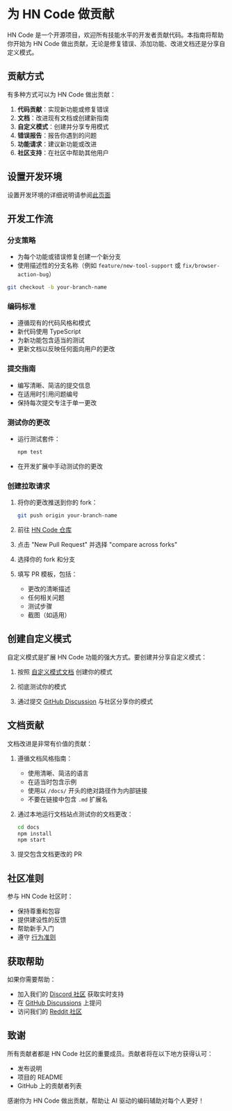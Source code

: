 # 为 HN Code 做贡献

HN Code 是一个开源项目，欢迎所有技能水平的开发者贡献代码。本指南将帮助你开始为 HN Code 做出贡献，无论是修复错误、添加功能、改进文档还是分享自定义模式。

## 贡献方式

有多种方式可以为 HN Code 做出贡献：

1. **代码贡献**：实现新功能或修复错误
2. **文档**：改进现有文档或创建新指南
3. **自定义模式**：创建并分享专用模式
4. **错误报告**：报告你遇到的问题
5. **功能请求**：建议新功能或改进
6. **社区支持**：在社区中帮助其他用户

## 设置开发环境

设置开发环境的详细说明请参阅[此页面](/extending/development-environment.md)

## 开发工作流

### 分支策略

- 为每个功能或错误修复创建一个新分支
- 使用描述性的分支名称（例如 `feature/new-tool-support` 或 `fix/browser-action-bug`）

```bash
git checkout -b your-branch-name
```

### 编码标准

- 遵循现有的代码风格和模式
- 新代码使用 TypeScript
- 为新功能包含适当的测试
- 更新文档以反映任何面向用户的更改

### 提交指南

- 编写清晰、简洁的提交信息
- 在适用时引用问题编号
- 保持每次提交专注于单一更改

### 测试你的更改

- 运行测试套件：
    ```bash
    npm test
    ```
- 在开发扩展中手动测试你的更改

### 创建拉取请求

1. 将你的更改推送到你的 fork：

    ```bash
    git push origin your-branch-name
    ```

2. 前往 [HN Code 仓库](https://github.com/Kilo-Org/kilocode)

3. 点击 "New Pull Request" 并选择 "compare across forks"

4. 选择你的 fork 和分支

5. 填写 PR 模板，包括：
    - 更改的清晰描述
    - 任何相关问题
    - 测试步骤
    - 截图（如适用）

## 创建自定义模式

自定义模式是扩展 HN Code 功能的强大方式。要创建并分享自定义模式：

1. 按照 [自定义模式文档](/features/custom-modes) 创建你的模式

2. 彻底测试你的模式

3. 通过提交 [GitHub Discussion](https://github.com/Kilo-Org/kilocode/discussions) 与社区分享你的模式

## 文档贡献

文档改进是非常有价值的贡献：

1. 遵循文档风格指南：

    - 使用清晰、简洁的语言
    - 在适当时包含示例
    - 使用以 `/docs/` 开头的绝对路径作为内部链接
    - 不要在链接中包含 `.md` 扩展名

2. 通过本地运行文档站点测试你的文档更改：

    ```bash
    cd docs
    npm install
    npm start
    ```

3. 提交包含文档更改的 PR

## 社区准则

参与 HN Code 社区时：

- 保持尊重和包容
- 提供建设性的反馈
- 帮助新手入门
- 遵守 [行为准则](https://github.com/Kilo-Org/kilocode/blob/main/CODE_OF_CONDUCT.md)

## 获取帮助

如果你需要帮助：

- 加入我们的 [Discord 社区](https://kilocode.ai/discord) 获取实时支持
- 在 [GitHub Discussions](https://github.com/Kilo-Org/kilocode/discussions) 上提问
- 访问我们的 [Reddit 社区](https://www.reddit.com/r/KiloCode)

## 致谢

所有贡献者都是 HN Code 社区的重要成员。贡献者将在以下地方获得认可：

- 发布说明
- 项目的 README
- GitHub 上的贡献者列表

感谢你为 HN Code 做出贡献，帮助让 AI 驱动的编码辅助对每个人更好！

